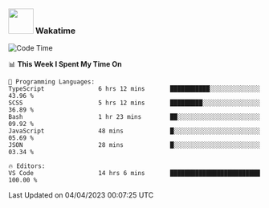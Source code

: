 ### <img src="https://media.giphy.com/media/VgCDAzcKvsR6OM0uWg/giphy.gif" width="50"> Wakatime

  <!--START_SECTION:waka-->
![Code Time](http://img.shields.io/badge/Code%20Time-1%2C353%20hrs%2026%20mins-blue)

📊 **This Week I Spent My Time On** 

```text
💬 Programming Languages: 
TypeScript               6 hrs 12 mins       ███████████░░░░░░░░░░░░░░   43.96 % 
SCSS                     5 hrs 12 mins       █████████░░░░░░░░░░░░░░░░   36.89 % 
Bash                     1 hr 23 mins        ██░░░░░░░░░░░░░░░░░░░░░░░   09.92 % 
JavaScript               48 mins             █░░░░░░░░░░░░░░░░░░░░░░░░   05.69 % 
JSON                     28 mins             █░░░░░░░░░░░░░░░░░░░░░░░░   03.34 % 

🔥 Editors: 
VS Code                  14 hrs 6 mins       █████████████████████████   100.00 % 
```


 Last Updated on 04/04/2023 00:07:25 UTC
<!--END_SECTION:waka-->
